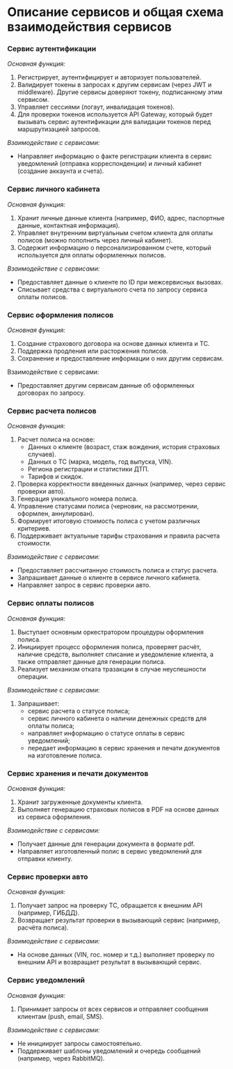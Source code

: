 # Описание сервисов и общая схема взаимодействия сервисов

### Сервис аутентификации

*Основная функция:*

1. Регистрирует, аутентифицирует и авторизует пользователей.
2. Валидирует токены в запросах к другим сервисам (через JWT и middleware). Другие сервисы доверяют токену, подписанному этим сервисом.
3. Управляет сессиями (логаут, инвалидация токенов).
4. Для проверки токенов используется API Gateway, который будет вызывать сервис аутентификации для валидации токенов перед маршрутизацией запросов.

*Взаимодействие с сервисами:*

- Направляет информацию о факте регистрации клиента в сервис уведомлений (отправка корреспонденции) и личный кабинет (создание аккаунта и счета). 

### Сервис личного кабинета

*Основная функция:*

1. Хранит личные данные клиента (например, ФИО, адрес, паспортные данные, контактная информация).
2. Управляет внутренним виртуальным счетом клиента для оплаты полисов (можно пополнить через личный кабинет).
3. Содержит информацию о персонализированном счете, который используется для оплаты оформленных полисов.

*Взаимодействие с сервисами:*

- Предоставляет данные о клиенте по ID при межсервисных вызовах. 
- Списывает средства с виртуального счета по запросу сервиса оплаты полисов.

### Сервис оформления полисов

*Основная функция:*

1. Создание страхового договора на основе данных клиента и ТС.
2. Поддержка продления или расторжения полисов.
3. Сохранение и предоставление информации о них другим сервисам.

Взаимодействие с сервисами:
- Предоставляет другим сервисам данные об оформленных договорах по запросу.

### Сервис расчета полисов

*Основная функция:*

1. Расчет полиса на основе:
	- Данных о клиенте (возраст, стаж вождения, история страховых случаев).
	- Данных о ТС (марка, модель, год выпуска, VIN).
	- Региона регистрации и статистики ДТП.
	- Тарифов и скидок.
2. Проверка корректности введенных данных (например, через сервис проверки авто).
3. Генерация уникального номера полиса.  
4. Управление статусами полиса (черновик, на рассмотрении, оформлен, аннулирован). 
5. Формирует итоговую стоимость полиса с учетом различных критериев.
6. Поддерживает актуальные тарифы страхования и правила расчета стоимости.

*Взаимодействие с сервисами:*

- Предоставляет рассчитанную стоимость полиса и статус расчета.
- Запрашивает данные о клиенте в сервисе личного кабинета.
- Направляет запрос в сервис проверки авто.

### Сервис оплаты полисов

*Основная функция:*

1. Выступает основным оркестратором процедуры оформления полиса.
2. Инициирует процесс оформления полиса, проверяет расчёт, наличие средств, выполняет списание и уведомление клиента, а также отправляет данные для генерации полиса.
3. Реализует механизм отката тразакции в случае неуспешности операции.

*Взаимодействие с сервисами:*

1. Запрашивает:
	- сервис расчета о статусе полиса;
	- сервис личного кабинета о наличии денежных средств для оплаты полиса;
	- направляет информацию о статусе оплаты в сервис уведомлений;
	- передает информацию в сервис хранения и печати документов на изготовление полиса.

### Сервис хранения и печати документов

*Основная функция:*

1. Хранит загруженные документы клиента.
2. Выполняет генерацию страховых полисов в PDF на основе данных из сервиса оформления.

*Взаимодействие с сервисами:*

- Получает данные для генерации документа в формате pdf. 
- Направляет изготовленный полис в сервис уведомлений для отправки клиенту.

### Сервис проверки авто

*Основная функция:*

1. Получает запрос на проверку ТС, обращается к внешним API (например, ГИБДД).
2. Возвращает результат проверки в вызывающий сервис (например, расчёта полиса).

*Взаимодействие с сервисами:*

- На основе данных (VIN, гос. номер и т.д.) выполняет проверку по внешним API и возвращает результат в вызывающий сервис.

### Сервис уведомлений

*Основная функция:*

1. Принимает запросы от всех сервисов и отправляет сообщения клиентам (push, email, SMS).

*Взаимодействие с сервисами:*

- Не инициирует запросы самостоятельно.
- Поддерживает шаблоны уведомлений и очередь сообщений (например, через RabbitMQ).
